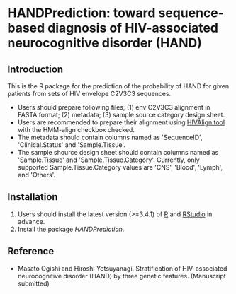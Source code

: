 # HANDPrediction: toward sequence-based diagnosis of HIV-associated neurocognitive disorder (HAND)

Introduction
---------------------------
This is the R package for the prediction of the probability of HAND for given patients from sets of HIV envelope C2V3C3 sequences.
- Users should prepare following files; (1) env C2V3C3 alignment in FASTA format; (2) metadata; (3) sample source category design sheet.
- Users are recommended to prepare their alignment using [HIVAlign tool](https://www.hiv.lanl.gov/content/sequence/VIRALIGN/viralign.html) with the HMM-align checkbox checked.
- The metadata should contain columns named as 'SequenceID', 'Clinical.Status' and 'Sample.Tissue'.
- The sample shource design sheet should contain columns named as 'Sample.Tissue' and 'Sample.Tissue.Category'. Currently, only supported Sample.Tissue.Category values are 'CNS', 'Blood', 'Lymph', and 'Others'.

Installation
---------------------------
1. Users should install the latest version (>=3.4.1) of [R](https://cran.r-project.org/bin/windows/base/) and [RStudio](https://www.rstudio.com/products/rstudio/download2/) in advance.
2. Install the package <i>HANDPrediction</i>.  

Reference
---------------------------
- Masato Ogishi and Hiroshi Yotsuyanagi. Stratification of HIV-associated neurocognitive disorder (HAND) by three genetic features. (Manuscript submitted)
